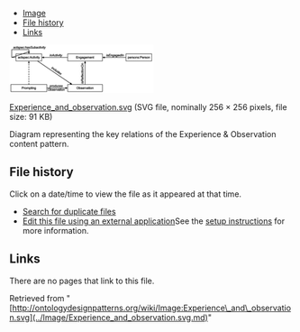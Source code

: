 * [Image](../Image/Experience_and_observation.svg.md#file)
* [File history](../Image/Experience_and_observation.svg.md#filehistory)
* [Links](../Image/Experience_and_observation.svg.md#filelinks)

[![Image:Experience and observation.svg](../images/thumb/7/7e/Experience_and_observation.svg/256px-Experience_and_observation.svg.png)](../../images/7/7e/Experience_and_observation.svg)  

[Experience\_and\_observation.svg](../../images/7/7e/Experience_and_observation.svg "Experience and observation.svg")‎  (SVG file, nominally 256 × 256 pixels, file size: 91 KB)




Diagram representing the key relations of the Experience & Observation content pattern.




## File history

Click on a date/time to view the file as it appeared at that time.



  
* [Search for duplicate files](http://ontologydesignpatterns.org/wiki/Special:FileDuplicateSearch/Experience_and_observation.svg "Special:FileDuplicateSearch/Experience and observation.svg")
* [Edit this file using an external application](http://ontologydesignpatterns.org/wiki/index.php?title=Image:Experience_and_observation.svg&action=edit&externaledit=true&mode=file "Image:Experience and observation.svg")See the [setup instructions](http://www.mediawiki.org/wiki/Manual:External_editors "http://www.mediawiki.org/wiki/Manual:External_editors") for more information.

## Links



There are no pages that link to this file.




Retrieved from "[http://ontologydesignpatterns.org/wiki/Image:Experience\_and\_observation.svg](../Image/Experience_and_observation.svg.md)"